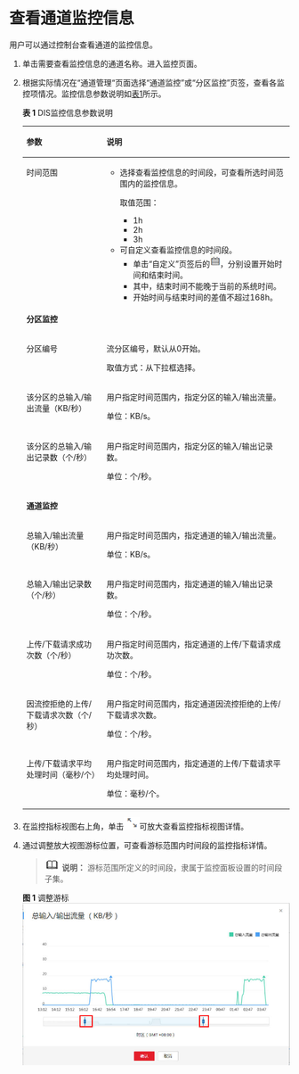 # 查看通道监控信息<a name="dgc_01_0205"></a>

用户可以通过控制台查看通道的监控信息。

1.  单击需要查看监控信息的通道名称。进入监控页面。
2.  根据实际情况在“通道管理“页面选择“通道监控”或“分区监控”页签，查看各监控项情况。监控信息参数说明如[表1](#zh-cn_topic_0120206091_table2942144318834)所示。

    **表 1**  DIS监控信息参数说明

    <a name="zh-cn_topic_0120206091_table2942144318834"></a>
    <table><thead align="left"><tr id="zh-cn_topic_0120206091_row6686704018834"><th class="cellrowborder" valign="top" width="30%" id="mcps1.2.3.1.1"><p id="zh-cn_topic_0120206091_p4752119818834"><a name="zh-cn_topic_0120206091_p4752119818834"></a><a name="zh-cn_topic_0120206091_p4752119818834"></a>参数</p>
    </th>
    <th class="cellrowborder" valign="top" width="70%" id="mcps1.2.3.1.2"><p id="zh-cn_topic_0120206091_p2401184018834"><a name="zh-cn_topic_0120206091_p2401184018834"></a><a name="zh-cn_topic_0120206091_p2401184018834"></a>说明</p>
    </th>
    </tr>
    </thead>
    <tbody><tr id="zh-cn_topic_0120206091_row5291185918834"><td class="cellrowborder" valign="top" width="30%" headers="mcps1.2.3.1.1 "><p id="zh-cn_topic_0120206091_p5800220418834"><a name="zh-cn_topic_0120206091_p5800220418834"></a><a name="zh-cn_topic_0120206091_p5800220418834"></a>时间范围</p>
    </td>
    <td class="cellrowborder" valign="top" width="70%" headers="mcps1.2.3.1.2 "><a name="zh-cn_topic_0120206091_ul210231152417"></a><a name="zh-cn_topic_0120206091_ul210231152417"></a><ul id="zh-cn_topic_0120206091_ul210231152417"><li>选择查看监控信息的时间段，可查看所选时间范围内的监控信息。<p id="zh-cn_topic_0120206091_p502247718834"><a name="zh-cn_topic_0120206091_p502247718834"></a><a name="zh-cn_topic_0120206091_p502247718834"></a>取值范围：</p>
    <a name="zh-cn_topic_0120206091_ul4520229418834"></a><a name="zh-cn_topic_0120206091_ul4520229418834"></a><ul id="zh-cn_topic_0120206091_ul4520229418834"><li>1h</li><li>2h</li><li>3h</li></ul>
    </li><li>可自定义查看监控信息的时间段。<a name="zh-cn_topic_0120206091_ul16772475349"></a><a name="zh-cn_topic_0120206091_ul16772475349"></a><ul id="zh-cn_topic_0120206091_ul16772475349"><li>单击<span class="wintitle" id="zh-cn_topic_0120206091_wintitle13677547123415"><a name="zh-cn_topic_0120206091_wintitle13677547123415"></a><a name="zh-cn_topic_0120206091_wintitle13677547123415"></a>“自定义”</span>页签后的<a name="zh-cn_topic_0120206091_image10677547103413"></a><a name="zh-cn_topic_0120206091_image10677547103413"></a><span><img id="zh-cn_topic_0120206091_image10677547103413" src="figures/Snap10.jpg"></span>，分别设置开始时间和结束时间。</li><li>其中，结束时间不能晚于当前的系统时间。</li><li>开始时间与结束时间的差值不超过168h。</li></ul>
    </li></ul>
    </td>
    </tr>
    <tr id="zh-cn_topic_0120206091_row1818369818834"><td class="cellrowborder" colspan="2" valign="top" headers="mcps1.2.3.1.1 mcps1.2.3.1.2 "><p id="zh-cn_topic_0120206091_p6359345318834"><a name="zh-cn_topic_0120206091_p6359345318834"></a><a name="zh-cn_topic_0120206091_p6359345318834"></a><strong id="zh-cn_topic_0120206091_b3547017018834"><a name="zh-cn_topic_0120206091_b3547017018834"></a><a name="zh-cn_topic_0120206091_b3547017018834"></a>分区监控</strong></p>
    </td>
    </tr>
    <tr id="zh-cn_topic_0120206091_row5079608118834"><td class="cellrowborder" valign="top" width="30%" headers="mcps1.2.3.1.1 "><p id="zh-cn_topic_0120206091_p2084186018834"><a name="zh-cn_topic_0120206091_p2084186018834"></a><a name="zh-cn_topic_0120206091_p2084186018834"></a>分区编号</p>
    </td>
    <td class="cellrowborder" valign="top" width="70%" headers="mcps1.2.3.1.2 "><p id="zh-cn_topic_0120206091_p1046913718834"><a name="zh-cn_topic_0120206091_p1046913718834"></a><a name="zh-cn_topic_0120206091_p1046913718834"></a>流分区编号，默认从0开始。</p>
    <p id="zh-cn_topic_0120206091_p2711337218834"><a name="zh-cn_topic_0120206091_p2711337218834"></a><a name="zh-cn_topic_0120206091_p2711337218834"></a>取值方式：从下拉框选择。</p>
    </td>
    </tr>
    <tr id="zh-cn_topic_0120206091_row4437627918834"><td class="cellrowborder" valign="top" width="30%" headers="mcps1.2.3.1.1 "><p id="zh-cn_topic_0120206091_p3770887818834"><a name="zh-cn_topic_0120206091_p3770887818834"></a><a name="zh-cn_topic_0120206091_p3770887818834"></a>该分区的总输入/输出流量（KB/秒）</p>
    </td>
    <td class="cellrowborder" valign="top" width="70%" headers="mcps1.2.3.1.2 "><p id="zh-cn_topic_0120206091_p3452024018834"><a name="zh-cn_topic_0120206091_p3452024018834"></a><a name="zh-cn_topic_0120206091_p3452024018834"></a>用户指定时间范围内，指定分区的输入/输出流量。</p>
    <p id="zh-cn_topic_0120206091_p4224671018834"><a name="zh-cn_topic_0120206091_p4224671018834"></a><a name="zh-cn_topic_0120206091_p4224671018834"></a>单位：KB/s。</p>
    </td>
    </tr>
    <tr id="zh-cn_topic_0120206091_row4467607118834"><td class="cellrowborder" valign="top" width="30%" headers="mcps1.2.3.1.1 "><p id="zh-cn_topic_0120206091_p6199202718834"><a name="zh-cn_topic_0120206091_p6199202718834"></a><a name="zh-cn_topic_0120206091_p6199202718834"></a>该分区的总输入/输出记录数（个/秒）</p>
    </td>
    <td class="cellrowborder" valign="top" width="70%" headers="mcps1.2.3.1.2 "><p id="zh-cn_topic_0120206091_p5529829118834"><a name="zh-cn_topic_0120206091_p5529829118834"></a><a name="zh-cn_topic_0120206091_p5529829118834"></a>用户指定时间范围内，指定分区的输入/输出记录数。</p>
    <p id="zh-cn_topic_0120206091_p2792257618834"><a name="zh-cn_topic_0120206091_p2792257618834"></a><a name="zh-cn_topic_0120206091_p2792257618834"></a>单位：个/秒。</p>
    </td>
    </tr>
    <tr id="zh-cn_topic_0120206091_row4997660018834"><td class="cellrowborder" colspan="2" valign="top" headers="mcps1.2.3.1.1 mcps1.2.3.1.2 "><p id="zh-cn_topic_0120206091_p2157278518834"><a name="zh-cn_topic_0120206091_p2157278518834"></a><a name="zh-cn_topic_0120206091_p2157278518834"></a><strong id="zh-cn_topic_0120206091_b5993734118834"><a name="zh-cn_topic_0120206091_b5993734118834"></a><a name="zh-cn_topic_0120206091_b5993734118834"></a>通道监控</strong></p>
    </td>
    </tr>
    <tr id="zh-cn_topic_0120206091_row256515918834"><td class="cellrowborder" valign="top" width="30%" headers="mcps1.2.3.1.1 "><p id="zh-cn_topic_0120206091_p645129718834"><a name="zh-cn_topic_0120206091_p645129718834"></a><a name="zh-cn_topic_0120206091_p645129718834"></a>总输入/输出流量（KB/秒）</p>
    </td>
    <td class="cellrowborder" valign="top" width="70%" headers="mcps1.2.3.1.2 "><p id="zh-cn_topic_0120206091_p5279303118834"><a name="zh-cn_topic_0120206091_p5279303118834"></a><a name="zh-cn_topic_0120206091_p5279303118834"></a>用户指定时间范围内，指定通道的输入/输出流量。</p>
    <p id="zh-cn_topic_0120206091_p537523918834"><a name="zh-cn_topic_0120206091_p537523918834"></a><a name="zh-cn_topic_0120206091_p537523918834"></a>单位：KB/s。</p>
    </td>
    </tr>
    <tr id="zh-cn_topic_0120206091_row4837715518834"><td class="cellrowborder" valign="top" width="30%" headers="mcps1.2.3.1.1 "><p id="zh-cn_topic_0120206091_p2623545018834"><a name="zh-cn_topic_0120206091_p2623545018834"></a><a name="zh-cn_topic_0120206091_p2623545018834"></a>总输入/输出记录数（个/秒）</p>
    </td>
    <td class="cellrowborder" valign="top" width="70%" headers="mcps1.2.3.1.2 "><p id="zh-cn_topic_0120206091_p4469672618834"><a name="zh-cn_topic_0120206091_p4469672618834"></a><a name="zh-cn_topic_0120206091_p4469672618834"></a>用户指定时间范围内，指定通道的输入/输出记录数。</p>
    <p id="zh-cn_topic_0120206091_p6672622218834"><a name="zh-cn_topic_0120206091_p6672622218834"></a><a name="zh-cn_topic_0120206091_p6672622218834"></a>单位：个/秒。</p>
    </td>
    </tr>
    <tr id="zh-cn_topic_0120206091_row6366508718834"><td class="cellrowborder" valign="top" width="30%" headers="mcps1.2.3.1.1 "><p id="zh-cn_topic_0120206091_p5659842818834"><a name="zh-cn_topic_0120206091_p5659842818834"></a><a name="zh-cn_topic_0120206091_p5659842818834"></a>上传/下载请求成功次数（个/秒）</p>
    </td>
    <td class="cellrowborder" valign="top" width="70%" headers="mcps1.2.3.1.2 "><p id="zh-cn_topic_0120206091_p2106997418834"><a name="zh-cn_topic_0120206091_p2106997418834"></a><a name="zh-cn_topic_0120206091_p2106997418834"></a>用户指定时间范围内，指定通道的上传/下载请求成功次数。</p>
    <p id="zh-cn_topic_0120206091_p5541204118834"><a name="zh-cn_topic_0120206091_p5541204118834"></a><a name="zh-cn_topic_0120206091_p5541204118834"></a>单位：个/秒。</p>
    </td>
    </tr>
    <tr id="zh-cn_topic_0120206091_row2894632418834"><td class="cellrowborder" valign="top" width="30%" headers="mcps1.2.3.1.1 "><p id="zh-cn_topic_0120206091_p6295091118834"><a name="zh-cn_topic_0120206091_p6295091118834"></a><a name="zh-cn_topic_0120206091_p6295091118834"></a>因流控拒绝的上传/下载请求次数（个/秒）</p>
    </td>
    <td class="cellrowborder" valign="top" width="70%" headers="mcps1.2.3.1.2 "><p id="zh-cn_topic_0120206091_p6585900618834"><a name="zh-cn_topic_0120206091_p6585900618834"></a><a name="zh-cn_topic_0120206091_p6585900618834"></a>用户指定时间范围内，指定通道因流控拒绝的上传/下载请求次数。</p>
    <p id="zh-cn_topic_0120206091_p5586014518834"><a name="zh-cn_topic_0120206091_p5586014518834"></a><a name="zh-cn_topic_0120206091_p5586014518834"></a>单位：个/秒。</p>
    </td>
    </tr>
    <tr id="zh-cn_topic_0120206091_row3297925818834"><td class="cellrowborder" valign="top" width="30%" headers="mcps1.2.3.1.1 "><p id="zh-cn_topic_0120206091_p5407420218834"><a name="zh-cn_topic_0120206091_p5407420218834"></a><a name="zh-cn_topic_0120206091_p5407420218834"></a>上传/下载请求平均处理时间（毫秒/个）</p>
    </td>
    <td class="cellrowborder" valign="top" width="70%" headers="mcps1.2.3.1.2 "><p id="zh-cn_topic_0120206091_p1793421418834"><a name="zh-cn_topic_0120206091_p1793421418834"></a><a name="zh-cn_topic_0120206091_p1793421418834"></a>用户指定时间范围内，指定通道的上传/下载请求平均处理时间。</p>
    <p id="zh-cn_topic_0120206091_p2719020518834"><a name="zh-cn_topic_0120206091_p2719020518834"></a><a name="zh-cn_topic_0120206091_p2719020518834"></a>单位：毫秒/个。</p>
    </td>
    </tr>
    </tbody>
    </table>

3.  在监控指标视图右上角，单击![](figures/ywx458382-云计算开发部-公有云_IaaS-image-daf70e00-572c-4f31-82a3-a24bcddc0a1a.png)可放大查看监控指标视图详情。
4.  通过调整放大视图游标位置，可查看游标范围内时间段的监控指标详情。

    >![](public_sys-resources/icon-note.gif) **说明：** 
    >游标范围所定义的时间段，隶属于监控面板设置的时间段子集。

    **图 1**  调整游标<a name="zh-cn_topic_0120206091_fig1748104214717"></a>  
    ![](figures/调整游标.jpg "调整游标")


